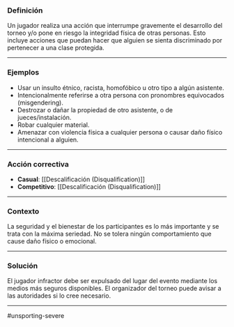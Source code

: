 ### Definición
Un jugador realiza una acción que interrumpe gravemente el desarrollo del torneo y/o pone en riesgo la integridad física de otras personas. Esto incluye acciones que puedan hacer que alguien se sienta discriminado por pertenecer a una clase protegida. 

---
### Ejemplos
- Usar un insulto étnico, racista, homofóbico u otro tipo a algún asistente.
- Intencionalmente referirse a otra persona con pronombres equivocados (misgendering).
- Destrozar o dañar la propiedad de otro asistente, o de jueces/instalación.
- Robar cualquier material.
- Amenazar con violencia física a cualquier persona o causar daño físico intencional a alguien.

---
### Acción correctiva

- **Casual**: [[Descalificación (Disqualification)]]
- **Competitivo**: [[Descalificación (Disqualification)]]

---
### Contexto
La seguridad y el bienestar de los participantes es lo más importante y se trata con la máxima seriedad. No se tolera ningún comportamiento que cause daño físico o emocional.  

---
### Solución
El jugador infractor debe ser expulsado del lugar del evento mediante los medios más seguros disponibles.  El organizador del torneo puede avisar a las autoridades si lo cree necesario.

---
#unsporting-severe